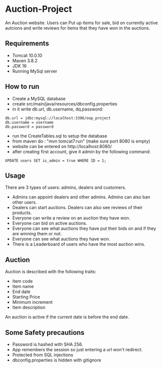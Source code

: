 # Auction-Project
An Auction website.
Users can Put up items for sale, bid on currently active autcions and write reviews for items that they have won in the auctions.

## Requirements
- Tomcat 10.0.10
- Maven 3.8.2
- JDK 16
- Running MySql server

## How to run
- Create a MySQL database
- create src/main/java/resources/dbconfig.properties
- in it write db.url, db.username, dq.password:
```
db.url = jdbc:mysql://localhost:3306/oop_project
db.username = username
db.password = password
```
- run the CreateTables.sql to setup the database
- from maven do : "mvn tomcat7:run" (make sure port 8080 is empty)
- website can be entered on http://localhost:8080/
- after creating first account, give it admin by the following command: 
```
UPDATE users SET is_admin = true WHERE ID = 1;
```

## Usage
There are 3 types of users: admins, dealers and customers.
- Admins can appoint dealers and other admins. Admins can also ban other users.
- Dealers can start auctions. Dealers can also see reviews of their products.
- Everyone can write a review on an auction they have won.
- Everyone can bid on active auctions.
- Everyone can see what auctions they have put their bids on and if they are winning them or not.
- Everyone can see what auctions they have won.
- There is a Leaderboard of users who have the most auction wins.

## Auction
Auction is described with the following traits:
- Item code
- Item name
- End date
- Starting Price
- Minimum increment
- Item description

An auction is active if the current date is before the end date.

## Some Safety precautions
- Password is hashed with SHA 256.
- App remembers the session so just entering a url won't redirect.
- Protected from SQL injections
- dbconfig.properties is hidden with gitignore
